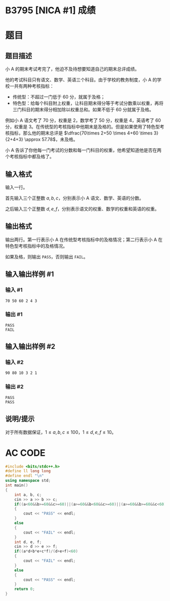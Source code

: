 # B3795 [NICA #1] 成绩
# 题目
## 题目描述

小 A 的期末考试考完了，他迫不及待想要知道自己的期末总评成绩。

他的考试科目只有语文、数学、英语三个科目。由于学校的教务制度，小 A 的学校一共有两种考核指标：

- 传统型：不超过一门低于 $60$ 分，就属于及格；
- 特色型：给每个科目附上权重，让科目期末得分等于考试分数乘以权重，再将三门科目的期末得分相加除以权重总和。如果不低于 $60$ 分就属于及格。  


例如小 A 语文考了 $70$ 分，权重是 $2$，数学考了 $50$ 分，权重是 $4$，英语考了 $60$ 分，权重是 $3$。在传统型的考核指标中他期末是及格的。但是如果使用了特色型考核指标，那么他的期末总评是 $\dfrac{70\times 2+50 \times 4+60 \times 3}{2+4+3} \approx 57.78$，未及格。

小 A 告诉了你他每一门考试的分数和每一门科目的权重，他希望知道他是否在两个考核指标中都及格了。

## 输入格式

输入一行。

首先输入三个正整数 $a,b,c$，分别表示小 A 语文、数学、英语的分数。

之后输入三个正整数 $d,e,f$，分别表示语文的权重、数学的权重和英语的权重。

## 输出格式

输出两行。第一行表示小 A 在传统型考核指标中的及格情况；第二行表示小 A 在特色型考核指标中的及格情况。

如果及格，则输出 `PASS`，否则输出 `FAIL`。

## 输入输出样例 #1

### 输入 #1

```
70 50 60 2 4 3
```

### 输出 #1

```
PASS
FAIL
```

## 输入输出样例 #2

### 输入 #2

```
90 80 10 3 2 1
```

### 输出 #2

```
PASS
PASS
```

## 说明/提示

对于所有数据保证，$1 \leq a,b,c \leq 100$，$1 \leq d,e,f \leq 10$。  
# AC CODE
```cpp
#include <bits/stdc++.h>
#define ll long long
#define endl "\n"
using namespace std;
int main()
{
    int a, b, c;
    cin >> a >> b >> c;
    if((a<60&&b>=60&&c>=60)||(a>=60&&b<60&&c>=60)||(a>=60&&b>=60&&c<60)||(a>=60&&b>=60&&c>=60))
    {
        cout << "PASS" << endl;
    }
    else
    {
        cout << "FAIL" << endl;
    }
    int d, e, f;
    cin >> d >> e >> f;
    if((a*d+b*e+c*f)/(d+e+f)<60)
    {
        cout << "FAIL" << endl;
    }
    else
    {
        cout << "PASS" << endl;
    }
    return 0;
}
```